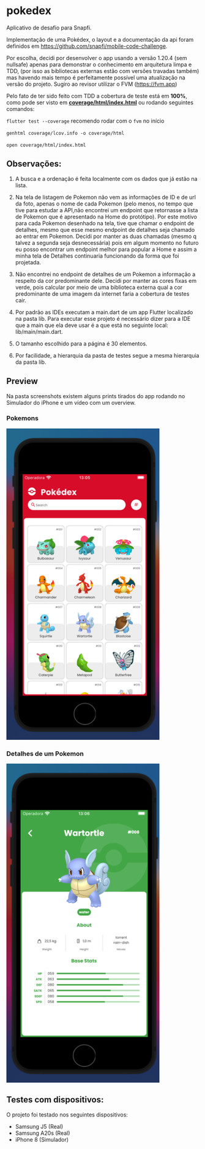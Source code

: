 # pokedex

Aplicativo de desafio para Snapfi.

Implementação de uma Pokédex, o layout e a documentação da api foram definidos em https://github.com/snapfi/mobile-code-challenge.

Por escolha, decidi por desenvolver o app usando a versão 1.20.4 (sem nullsafe) apenas para demonstrar o conhecimento em arquitetura limpa e TDD, (por isso as bibliotecas externas estão com versões travadas também) mas havendo mais tempo é perfeitamente possível uma atualização na versão do projeto. Sugiro ao revisor utilizar o FVM (https://fvm.app)

Pelo fato de ter sido feito com TDD a cobertura de teste está em **100%**, como pode ser visto em <a href="coverage/html/index.html">**coverage/html/index.html**</a> ou rodando seguintes comandos:

`flutter test --coverage` recomendo rodar com o `fvm` no início 

`genhtml coverage/lcov.info -o coverage/html`

`open coverage/html/index.html`

## Observações:
1. A busca e a ordenação é feita localmente com os dados que já estão na lista.

2. Na tela de listagem de Pokemon não vem as informações de ID e de url da foto, apenas o nome de cada Pokemon (pelo menos, no tempo que tive para estudar a API,não encontrei um endpoint que retornasse a lista de Pokemon que é apresentado na Home do protótipo). Por este motivo para cada Pokemon desenhado na tela, tive que chamar o endpoint de detalhes, mesmo que esse mesmo endpoint de detalhes  seja chamado ao entrar em Pokemon. Decidi por manter as duas chamadas (mesmo q talvez a segunda seja desnecessária) pois em algum momento no futuro eu posso encontrar um endpoint melhor para popular a Home e assim a minha tela de Detalhes continuaria funcionando da forma que foi projetada.

3. Não encontrei no endpoint de detalhes de um Pokemon a informação a respeito da cor predominante dele. Decidi por manter as cores fixas em verde, pois calcular por meio de uma biblioteca externa qual a cor predominante de uma imagem da internet faria a cobertura de testes cair.

4. Por padrão as IDEs executam a main.dart de um app Flutter localizado na pasta lib. Para executar esse projeto é necessário dizer para a IDE que a main que ela deve usar é a que está no seguinte local: lib/main/main.dart.

5. O tamanho escolhido para a página é 30 elementos.
6. Por facilidade, a hierarquia da pasta de testes segue a mesma hierarquia da pasta lib. 

## Preview

Na pasta screenshots existem alguns prints tirados do app rodando no Simulador do iPhone e um vídeo com um overview.
### Pokemons
<img src="/screenshots/pokemons_page.png" width="400" title="Home"/>

### Detalhes de um Pokemon
<img src="/screenshots/pokemon_details_page.png" width="400" title="Detalhes"/>

## Testes com dispositivos:
O projeto foi testado nos seguintes dispositivos:
- Samsung J5 (Real)
- Samsung A20s (Real)
- iPhone 8 (Simulador)
